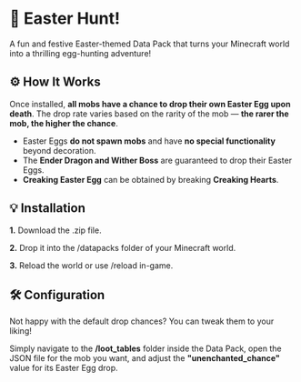# 🥚 Easter Hunt!
 A fun and festive Easter-themed Data Pack that turns your Minecraft world into a thrilling egg-hunting adventure!

## ⚙️ How It Works
 Once installed, **all mobs have a chance to drop their own Easter Egg upon death**. The drop rate varies based on the rarity of the mob — **the rarer the mob, the higher the chance**.

 - Easter Eggs **do not spawn mobs** and have **no special functionality** beyond decoration.
 - The **Ender Dragon and Wither Boss** are guaranteed to drop their Easter Eggs.
 - **Creaking Easter Egg** can be obtained by breaking **Creaking Hearts**.

## 💡 Installation
**1.** Download the .zip file.

**2.** Drop it into the /datapacks folder of your Minecraft world.

**3.** Reload the world or use /reload in-game.

## 🛠️ Configuration
Not happy with the default drop chances? You can tweak them to your liking!

Simply navigate to the **/loot_tables** folder inside the Data Pack, open the JSON file for the mob you want, and adjust the **"unenchanted_chance"** value for its Easter Egg drop.
